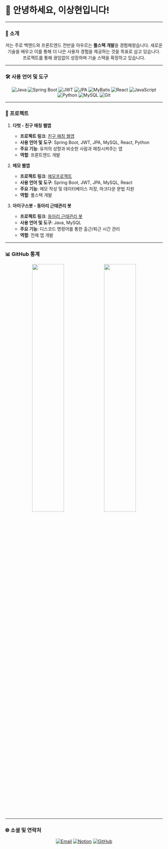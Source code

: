 # 🙋 안녕하세요, 이상현입니다!

---

### 🚀 소개
<div align="center">

저는 주로 백엔드와 프론트엔드 전반을 아우르는 **풀스택 개발**을 경험해왔습니다. 새로운 기술을 배우고 이를 통해 더 나은 사용자 경험을 제공하는 것을 목표로 삼고 있습니다. 프로젝트를 통해 끊임없이 성장하며 기술 스택을 확장하고 있습니다.  

</div>

---

### 🛠️ 사용 언어 및 도구
<div align="center">
   
![Java](https://img.shields.io/badge/-Java-007396?logo=java&logoColor=white&style=flat-square)
![Spring Boot](https://img.shields.io/badge/-Spring%20Boot-6DB33F?logo=spring-boot&logoColor=white&style=flat-square)
![JWT](https://img.shields.io/badge/-JWT-000000?logo=json-web-tokens&logoColor=white&style=flat-square)
![JPA](https://img.shields.io/badge/-JPA-6DB33F?style=flat-square)
![MyBatis](https://img.shields.io/badge/-MyBatis-007396?style=flat-square)
![React](https://img.shields.io/badge/-React-61DAFB?logo=react&logoColor=black&style=flat-square)
![JavaScript](https://img.shields.io/badge/-JavaScript-F7DF1E?logo=javascript&logoColor=black&style=flat-square)
![Python](https://img.shields.io/badge/-Python-3776AB?logo=python&logoColor=white&style=flat-square)
![MySQL](https://img.shields.io/badge/-MySQL-4479A1?logo=mysql&logoColor=white&style=flat-square)
![Git](https://img.shields.io/badge/-Git-F05032?logo=git&logoColor=white&style=flat-square)

</div>

---

### 📂 프로젝트
1. **다벗 - 친구 매칭 웹앱**  
   - **프로젝트 링크**: [친구 매칭 웹앱](https://github.com/LSH-1082/mintcoding)
   - **사용 언어 및 도구**: Spring Boot, JWT, JPA, MySQL, React, Python
   - **주요 기능**: 유저의 성향과 비슷한 사람과 매칭시켜주는 앱
   - **역할**: 프론트엔드 개발

2. **메모 웹앱**  
   - **프로젝트 링크**: [메모프로젝트](https://github.com/LSH-1082/memoProject)
   - **사용 언어 및 도구**: Spring Boot, JWT, JPA, MySQL, React
   - **주요 기능**: 메모 작성 및 데이터베이스 저장, 마크다운 문법 지원
   - **역할**: 풀스택 개발

3. **아이구스봇 - 동아리 근태관리 봇**  
   - **프로젝트 링크**: [동아리 근태관리 봇](https://github.com/LSH-1082/DiscordIGooseBot)
   - **사용 언어 및 도구**: Java, MySQL
   - **주요 기능**: 디스코드 명령어를 통한 출근/퇴근 시간 관리
   - **역할**: 전체 앱 개발

---

### 📊 GitHub 통계
<div align="center">
   
<img src="https://github-readme-stats.vercel.app/api?username=LSH-1082&show_icons=true&theme=radical" style="display: inline-block; width: 45%;" />
<img src="https://github-readme-stats.vercel.app/api/top-langs/?username=LSH-1082&layout=compact&theme=radical" style="display: inline-block; width: 45%;" />

</div>

---

### 🌐 소셜 및 연락처

<div align="center">
  
[![Email](https://img.shields.io/badge/Email-D14836?logo=gmail&logoColor=white&style=for-the-badge)](mailto:tkdgus2282@naver..com)
[![Notion](https://img.shields.io/badge/Notion-000000?logo=notion&logoColor=white&style=for-the-badge)]([https://your-notion-link.notion.site/](https://splashy-spike-cd8.notion.site/4526251cbefb47008c6fb27bf1abb266))
[![GitHub](https://img.shields.io/badge/GitHub-181717?logo=github&logoColor=white&style=for-the-badge)](https://github.com/LSH-1082)

</div>
